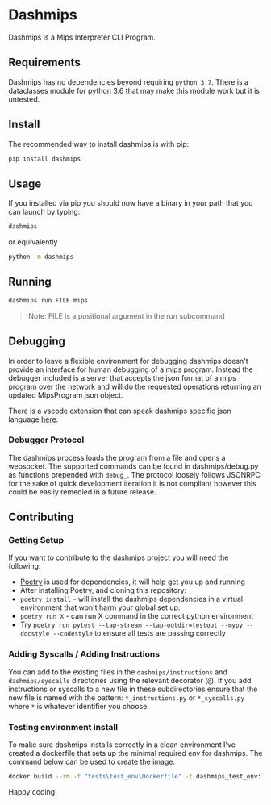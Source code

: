 # Dashmips

Dashmips is a Mips Interpreter CLI Program.

## Requirements

Dashmips has no dependencies beyond requiring `python 3.7`.
There is a dataclasses module for python 3.6 that may make this module work but it is untested.

## Install

The recommended way to install dashmips is with pip:

```sh
pip install dashmips
```

## Usage

If you installed via pip you should now have a binary in your path that you can launch by typing:

```sh
dashmips
```

or equivalently

```sh
python -m dashmips
```

## Running

```sh
dashmips run FILE.mips
```

> Note: FILE is a positional argument in the run subcommand

## Debugging

In order to leave a flexible environment for debugging dashmips doesn't provide an interface for human debugging of a mips program. Instead the debugger included is a server that accepts the json format of a mips program over the network and will do the requested operations returning an updated MipsProgram json object.

There is a vscode extension that can speak dashmips specific json language [here](https://github.com/nbbeeken/dashmips-debugger).

### Debugger Protocol

The dashmips process loads the program from a file and opens a websocket. The supported commands can be found in dashmips/debug.py as functions prepended with `debug_`.
The protocol loosely follows JSONRPC for the sake of quick development iteration it is not compliant however this could be easily remedied in a future release.

## Contributing

### Getting Setup

If you want to contribute to the dashmips project you will need the following:

- [Poetry](https://poetry.eustace.io/docs/) is used for dependencies, it will help get you up and running
- After installing Poetry, and cloning this repository:
- `poetry install` - will install the dashmips dependencies in a virtual environment that won't harm your global set up.
- `poetry run X` - can run X command in the correct python environment
- Try `poetry run pytest --tap-stream --tap-outdir=testout --mypy --docstyle --codestyle` to ensure all tests are passing correctly

### Adding Syscalls / Adding Instructions

You can add to the existing files in the `dashmips/instructions` and `dashmips/syscalls` directories using the relevant decorator (`@`).
If you add instructions or syscalls to a new file in these subdirectories ensure that the new file is named with the pattern: `*_instructions.py` or `*_syscalls.py` where `*` is whatever identifier you choose.

### Testing environment install

To make sure dashmips installs correctly in a clean environment I've created a dockerfile that sets up the minimal required env for dashmips. The command below can be used to create the image.

```sh
docker build --rm -f "tests\test_env\Dockerfile" -t dashmips_test_env:latest .
```

Happy coding!
